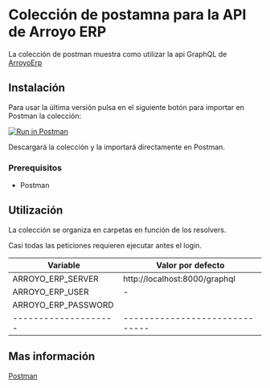 # Colección de postamna para la API de Arroyo ERP

La colección de postman muestra como utilizar la api GraphQL de [ArroyoErp](https://github.com/soker90/arroyo-erp-server)

## Instalación

Para usar la última versión pulsa en el siguiente botón para importar en Postman la colección:

[![Run in Postman](https://s3.amazonaws.com/postman-static/run-button.png)](https://www.getpostman.com/collections/52070fc9713350bbd020)

Descargará la colección y la importará directamente en Postman.

### Prerequisitos

- Postman

## Utilización

La colección se organiza en carpetas en función de los resolvers.

Casi todas las peticiones requieren ejecutar antes el login.


|Variable            |Valor por defecto             |
|--------------------|------------------------------|
|ARROYO_ERP_SERVER   |http://localhost:8000/graphql |
|ARROYO_ERP_USER     |-                             |
|ARROYO_ERP_PASSWORD |                              |
|--------------------|------------------------------|

## Mas información

[Postman](https://www.getpostman.com/)
